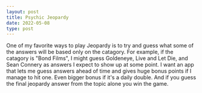 ```yaml
---
layout: post
title: Psychic Jeopardy
date: 2022-05-08
type: post
---
```


One of my favorite ways to play Jeopardy is to try and guess what some of the answers will be based only on the catagory. For example, if the catagory is "Bond Films", I might guess Goldeneye, Live and Let Die, and Sean Connery as answers I expect to show up at some point. I want an app that lets me guess answers ahead of time and gives huge bonus points if I manage to hit one. Even bigger bonus if it's a daily double. And if you guess the final jeopardy answer from the topic alone you win the game.
